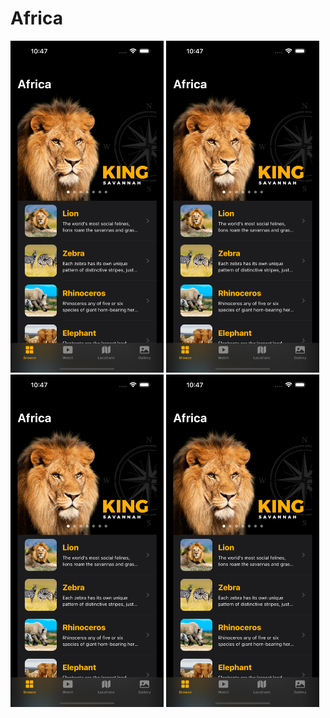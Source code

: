 # Africa

[<img src="1browse.png" width="245"/>](1browse.png)
[<img src="1browse.png" width="245"/>](1browse.png)
[<img src="1browse.png" width="245"/>](1browse.png)
[<img src="1browse.png" width="245"/>](1browse.png)



